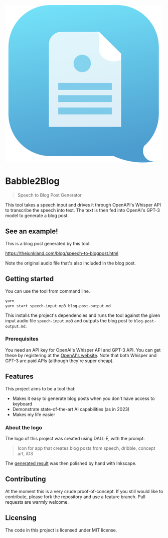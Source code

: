 ![Logo of the project](https://github.com/jehna/babble2blog/blob/main/logo.svg?raw=true)

# Babble2Blog
> Speech to Blog Post Generator

This tool takes a speech input and drives it through OpenAPI's Whisper API to
transcribe the speech into text. The text is then fed into OpenAI's GPT-3 model
to generate a blog post.

## See an example!

This is a blog post generated by this tool:

https://thejunkland.com/blog/speech-to-blogpost.html

Note the original audio file that's also included in the blog post.

## Getting started

You can use the tool from command line.

```shell
yarn
yarn start speech-input.mp3 blog-post-output.md
```

This installs the project's dependencies and runs the tool against the given
input audio file `speech-input.mp3` and outputs the blog post to
`blog-post-output.md`.

### Prerequisites

You need an API key for OpenAI's Whisper API and GPT-3 API. You can get these by
registering at the [OpenAI's website](https://openai.com). Note that both
Whisper and GPT-3 are paid APIs (although they're super cheap).

## Features

This project aims to be a tool that:
* Makes it easy to generate blog posts when you don't have access to keyboard
* Demonstrate state-of-the-art AI capabilities (as in 2023)
* Makes my life easier

### About the logo

The logo of this project was created using DALL·E, with the prompt:

> Icon for app that creates blog posts from speech, dribble, concept art, iOS

The [generated result](https://labs.openai.com/s/x8QFNJqeuQRnw0w0Y9HhvewP) was
then polished by hand with Inkscape.

## Contributing

At the moment this is a very crude proof-of-concept. If you still would like to
contribute, please fork the repository and use a feature branch. Pull requests
are warmly welcome.

## Licensing

The code in this project is licensed under MIT license.
